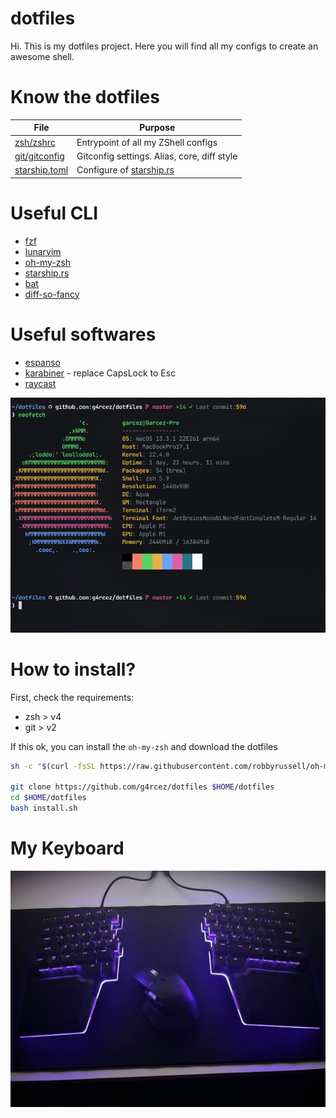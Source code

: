 # dotfiles

Hi. This is my dotfiles project. Here you will find all my configs to create an awesome shell.

# Know the dotfiles

| File                                                                          | Purpose                                         |
|-------------------------------------------------------------------------------|-------------------------------------------------|
| [zsh/zshrc](https://github.com/g4rcez/dotfiles/blob/master/zsh/zshrc)         | Entrypoint of all my ZShell configs             |
| [git/gitconfig](https://github.com/g4rcez/dotfiles/blob/master/git/gitconfig) | Gitconfig settings. Alias, core, diff style     |
| [starship.toml](https://github.com/g4rcez/dotfiles/blob/master/starship.toml) | Configure of [starship.rs](https://starship.rs) |

# Useful CLI

- [fzf](https://github.com/junegunn/fzf)
- [lunarvim](https://www.lunarvim.org/)
- [oh-my-zsh](https://ohmyz.sh/)
- [starship.rs](https://starship.rs)
- [bat](https://github.com/sharkdp/bat)
- [diff-so-fancy](https://github.com/so-fancy/diff-so-fancy)

# Useful softwares

- [espanso](https://espanso.org/)
- [karabiner](https://karabiner-elements.pqrs.org/index.html) - replace CapsLock to Esc
- [raycast](https://www.raycast.com/)

![my shell](./assets/shell.png)

# How to install?

First, check the requirements:

- zsh > v4
- git > v2

If this ok, you can install the `oh-my-zsh` and download the dotfiles

```bash
sh -c "$(curl -fsSL https://raw.githubusercontent.com/robbyrussell/oh-my-zsh/master/tools/install.sh)"

git clone https://github.com/g4rcez/dotfiles $HOME/dotfiles
cd $HOME/dotfiles
bash install.sh
```

# My Keyboard

![my keyboard](./assets/keyboard.jpg)
